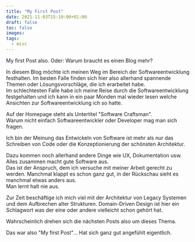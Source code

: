 ```yaml
---
title: "My First Post"
date: 2021-11-03T15:10:00+01:00
draft: false
toc: false
images:
tags:
  - misc
---
```


My first Post also. Oder: Warum braucht es einen Blog mehr?

In diesem Blog möchte ich meinen Weg im Bereich der Softwareentwicklung festhalten. Im besten Falle finden sich hier also allerhand spannende Themen oder Lösungsvorschläge, die ich erarbeitet habe.\
 Im schlechtesten Falle habe ich meine Reise durch die Softwareentwicklung festgehalten und ich kann in ein paar Monden mal wieder lesen welche Ansichten zur Softwareentwicklung ich so hatte.

Auf der Homepage steht als Untertitel "Software Craftsman".\
Warum nicht einfach Softwareentwickler oder Developer mag man sich fragen.

Ich bin der Meinung das Entwickeln von Software ist mehr als nur das Schreiben von Code oder die Konzeptionierung der schönsten Architektur.

Dazu kommen noch allerhand andere Dinge wie UX, Dokumentation usw. Alles zusammen macht gute Software aus.\
Das ist der Anspruch, dem ich versuche mit meiner Arbeit gerecht zu werden.
Manchmal klappt es schon ganz gut, in der Rückschau sieht es manchmal etwas anders aus.\
Man lernt halt nie aus.

Zur Zeit beschäftige ich mich viel mit der Architektur von Legacy Systemen und dem Aufbrechen alter Strukturen.
Domain-Driven Design ist hier ein Schlagwort was der eine oder andere vielleicht schon gehört hat.

Wahrscheinlich drehen sich die nächsten Posts also um dieses Thema.

Das war also "My first Post"... Hat sich ganz gut angefühlt eigentlich.
